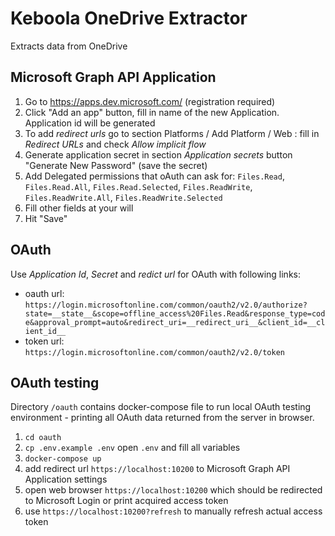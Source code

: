 # Keboola OneDrive Extractor

Extracts data from OneDrive

## Microsoft Graph API Application

1. Go to <https://apps.dev.microsoft.com/> (registration required)
2. Click "Add an app" button, fill in name of the new Application. Application id will be generated
3. To add *redirect urls* go to section Platforms / Add Platform / Web : fill in *Redirect URLs* and check *Allow implicit flow*
4. Generate application secret in section *Application secrets* button "Generate New Password" (save the secret)
5. Add Delegated permissions that oAuth can ask for: `Files.Read`, `Files.Read.All`, `Files.Read.Selected`, `Files.ReadWrite`, `Files.ReadWrite.All`, `Files.ReadWrite.Selected`
6. Fill other fields at your will
7. Hit "Save"

## OAuth

Use *Application Id*, *Secret* and *redict url* for OAuth with following links:

- oauth url: `https://login.microsoftonline.com/common/oauth2/v2.0/authorize?state=__state__&scope=offline_access%20Files.Read&response_type=code&approval_prompt=auto&redirect_uri=__redirect_uri__&client_id=__client_id__`
- token url: `https://login.microsoftonline.com/common/oauth2/v2.0/token`

## OAuth testing

Directory `/oauth` contains docker-compose file to run local OAuth testing environment - printing all OAuth data
returned from the server in browser.

1. `cd oauth`
2. `cp .env.example .env` open `.env` and fill all variables
3. `docker-compose up`
4. add redirect url `https://localhost:10200` to Microsoft Graph API Application settings
5. open web browser `https://localhost:10200` which should be redirected to Microsoft Login or print acquired access token
6. use `https://localhost:10200?refresh` to manually refresh actual access token
